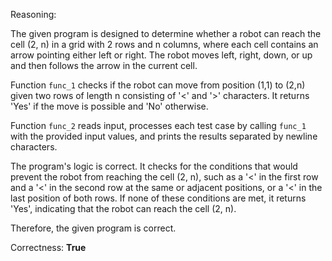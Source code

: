 Reasoning: 

The given program is designed to determine whether a robot can reach the cell (2, n) in a grid with 2 rows and n columns, where each cell contains an arrow pointing either left or right. The robot moves left, right, down, or up and then follows the arrow in the current cell.

Function `func_1` checks if the robot can move from position (1,1) to (2,n) given two rows of length n consisting of '<' and '>' characters. It returns 'Yes' if the move is possible and 'No' otherwise.

Function `func_2` reads input, processes each test case by calling `func_1` with the provided input values, and prints the results separated by newline characters.

The program's logic is correct. It checks for the conditions that would prevent the robot from reaching the cell (2, n), such as a '<' in the first row and a '<' in the second row at the same or adjacent positions, or a '<' in the last position of both rows. If none of these conditions are met, it returns 'Yes', indicating that the robot can reach the cell (2, n).

Therefore, the given program is correct.

Correctness: **True**